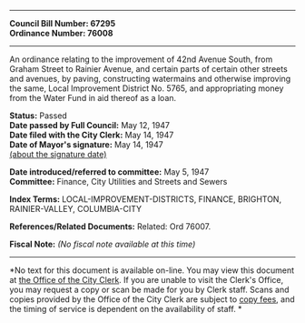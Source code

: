 * * * * *  
  
**Council Bill Number: [](#h0)[](#h2)67295**   
**Ordinance Number: 76008**  
  
* * * * *  
  
An ordinance relating to the improvement of 42nd Avenue South, from Graham Street to Rainier Avenue, and certain parts of certain other streets and avenues, by paving, constructing watermains and otherwise improving the same, Local Improvement District No. 5765, and appropriating money from the Water Fund in aid thereof as a loan.  
  
**Status:** Passed   
**Date passed by Full Council:** May 12, 1947   
**Date filed with the City Clerk:** May 14, 1947   
**Date of Mayor's signature:** May 14, 1947   
[(about the signature date)](/~public/approvaldate.htm)   
  
  
**Date introduced/referred to committee:** May 5, 1947   
**Committee:** Finance, City Utilities and Streets and Sewers   
  
**Index Terms:** LOCAL-IMPROVEMENT-DISTRICTS, FINANCE, BRIGHTON, RAINIER-VALLEY, COLUMBIA-CITY  
  
**References/Related Documents:** Related: Ord 76007.  
  
**Fiscal Note:** *(No fiscal note available at this time)*  
  
* * * * *  
  
*No text for this document is available on-line. You may view this document at [the Office of the City Clerk](http://www.seattle.gov/leg/clerk/contactUs.htm). If you are unable to visit the Clerk's Office, you may request a copy or scan be made for you by Clerk staff. Scans and copies provided by the Office of the City Clerk are subject to [copy fees](http://clerk.seattle.gov/~public/clerkfees.htm), and the timing of service is dependent on the availability of staff. *  
  
  
